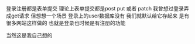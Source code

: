 登录注册都是表单提交  理论上表单提交都是post put 或者 patch
我曾想过登录弄成get请求 但想想一个场景 登录上的user数据库没有 我们就默认给它存起来   是有很多网站这样做的 也就是登录也时候是有注册的功能

当然这是我自己想的